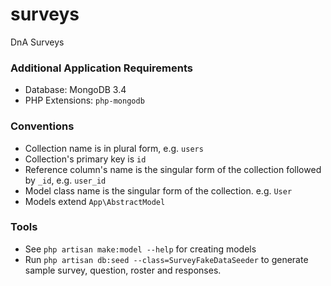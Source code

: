 # surveys
DnA Surveys

### Additional Application Requirements
 * Database: MongoDB 3.4
 * PHP Extensions: `php-mongodb`

### Conventions
 * Collection name is in plural form, e.g. `users`
 * Collection's primary key is `id`
 * Reference column's name is the singular form of the collection followed by `_id`, e.g. `user_id`
 * Model class name is the singular form of the collection. e.g. `User`
 * Models extend `App\AbstractModel`
 
 
 ### Tools
 * See `php artisan make:model --help` for creating models
 * Run `php artisan db:seed --class=SurveyFakeDataSeeder` to generate sample survey, question, roster and responses.
